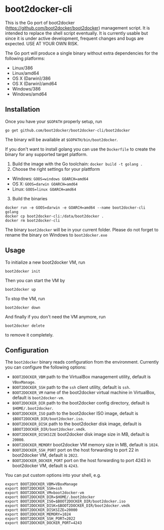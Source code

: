# boot2docker-cli

This is the Go port of boot2docker (https://github.com/boot2docker/boot2docker)
management script. It is intended to replace the shell script eventually. It is
currently usable but since it is under active development, frequent changes and
bugs are expected. USE AT YOUR OWN RISK. 

The Go port will produce a single binary without extra dependencies for the
following platforms:

- Linux/386
- Linux/amd64
- OS X (Darwin)/386
- OS X (Darwin)/amd64
- Windows/386
- Windows/amd64


## Installation

Once you have your `$GOPATH` properly setup, run

    go get github.com/boot2docker/boot2docker-cli/boot2docker


The binary will be available at `$GOPATH/bin/boot2docker`.

If you don't want to install golang you can use the `Dockerfile` to create the
binary for any supported target platform.

1. Build the image with the Go toolchain: `docker build -t golang .`
2. Choose the right settings for your plattform
  * Windows: `GOOS=windows GOARCH=amd64`
  * OS X: `GOOS=darwin GOARCH=amd64`
  * Linux: `GOOS=linux GOARCH=amd64`
3. Build the binaries
```
docker run -e GOOS=darwin -e GOARCH=amd64 --name boot2docker-cli golang
docker cp boot2docker-cli:/data/boot2docker .
docker rm boot2docker-cli
```

The binary `boot2docker` will be in your current folder. Please do not forget to
rename the binary on Windows to `boot2docker.exe`


## Usage

To initialize a new boot2docker VM, run

    boot2docker init

Then you can start the VM by

    boot2docker up

To stop the VM, run

    boot2docker down

And finally if you don't need the VM anymore, run

    boot2docker delete

to remove it completely. 


## Configuration

The `boot2docker` binary reads configuration from the environment. Currently you can
configure the following options:

- `BOOT2DOCKER_VBM` path to the VirtualBox management utility, default is
  `VBoxManage`.
- `BOOT2DOCKER_SSH` path to the `ssh` client utility, default is `ssh`.
- `BOOT2DOCKER_VM` name of the boot2docker virtual machine in VirtualBox,
  default is `boot2docker-vm`.
- `BOOT2DOCKER_DIR` path to the boot2docker config directory, default is
  `$HOME/.boot2docker`.
- `BOOT2DOCKER_ISO` path to the boot2docker ISO image, default is
  `$BOOT2DOCKER_DIR/boot2docker.iso`.
- `BOOT2DOCKER_DISK` path to the boot2docker disk image, default is
  `$BOOT2DOCKER_DIR/boot2docker.vmdk`.
- `BOOT2DOCKER_DISKSIZE` boot2docker disk image size in MB, default is `20000`.
- `BOOT2DOCKER_MEMORY` boot2docker VM memory size in MB, default is `1024`.
- `BOOT2DOCKER_SSH_PORT` port on the host forwarding to port 22 in boot2docker
  VM, default is `2022`.
- `BOOT2DOCKER_DOCKER_PORT` port on the host forwarding to port 4243 in
  boot2docker VM, default is `4243`.


You can put custom options into your shell, e.g.

    export BOOT2DOCKER_VBM=VBoxManage
    export BOOT2DOCKER_SSH=ssh
    export BOOT2DOCKER_VM=boot2docker-vm
    export BOOT2DOCKER_DIR=$HOME/.boot2docker
    export BOOT2DOCKER_ISO=$BOOT2DOCKER_DIR/boot2docker.iso
    export BOOT2DOCKER_DISK=$BOOT2DOCKER_DIR/boot2docker.vmdk
    export BOOT2DOCKER_DISKSIZE=20000
    export BOOT2DOCKER_MEMORY=1024
    export BOOT2DOCKER_SSH_PORT=2022
    export BOOT2DOCKER_DOCKER_PORT=4243

